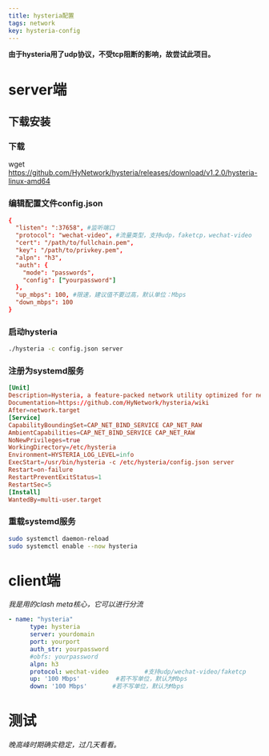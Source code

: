 ```yaml
---
title: hysteria配置
tags: network
key: hysteria-config
---
```

**由于hysteria用了udp协议，不受tcp阻断的影响，故尝试此项目。**
# server端
## 下载安装
### 下载
wget https://github.com/HyNetwork/hysteria/releases/download/v1.2.0/hysteria-linux-amd64
### 编辑配置文件config.json
```conf
{
  "listen": ":37658", #监听端口
  "protocol": "wechat-video", #流量类型，支持udp，faketcp，wechat-video
  "cert": "/path/to/fullchain.pem",
  "key": "/path/to/privkey.pem",
  "alpn": "h3",
  "auth": {
    "mode": "passwords",
    "config": ["yourpassword"] 
  },
  "up_mbps": 100, #限速，建议值不要过高，默认单位：Mbps
  "down_mbps": 100
}
```
### 启动hysteria
```bash
./hysteria -c config.json server
```
### 注册为systemd服务
```conf
[Unit]
Description=Hysteria, a feature-packed network utility optimized for networks of poor quality
Documentation=https://github.com/HyNetwork/hysteria/wiki
After=network.target
[Service]
CapabilityBoundingSet=CAP_NET_BIND_SERVICE CAP_NET_RAW
AmbientCapabilities=CAP_NET_BIND_SERVICE CAP_NET_RAW
NoNewPrivileges=true
WorkingDirectory=/etc/hysteria
Environment=HYSTERIA_LOG_LEVEL=info
ExecStart=/usr/bin/hysteria -c /etc/hysteria/config.json server
Restart=on-failure
RestartPreventExitStatus=1
RestartSec=5
[Install]
WantedBy=multi-user.target
```
### 重载systemd服务
```bash
sudo systemctl daemon-reload
sudo systemctl enable --now hysteria
```
# client端
*我是用的clash meta核心，它可以进行分流*  
```yaml
- name: "hysteria"
      type: hysteria
      server: yourdomain
      port: yourport
      auth_str: yourpassword
      #obfs: yourpassword
      alpn: h3
      protocol: wechat-video          #支持udp/wechat-video/faketcp
      up: '100 Mbps'          #若不写单位，默认为Mbps
      down: '100 Mbps'       #若不写单位，默认为Mbps
```
# 测试
*晚高峰时期确实稳定，过几天看看。*
